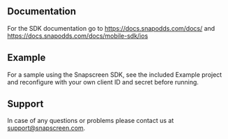 ## Documentation

For the SDK documentation go to https://docs.snapodds.com/docs/ and https://docs.snapodds.com/docs/mobile-sdk/ios

## Example

For a sample using the Snapscreen SDK, see the included Example project and reconfigure with your own client ID and secret before running.

## Support

In case of any questions or problems please contact us at [support@snapscreen.com](mailto:support@snapscreen.com).

